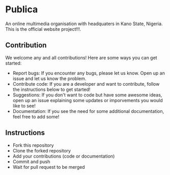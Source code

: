 # Publica
An online multimedia organisation with headquaters in Kano State, Nigeria. This is the official website project!!!.

## Contribution
We welcome any and all contributions! Here are some ways you can get started:

* Report bugs: If you encounter any bugs, please let us know. Open up an issue and let us know the problem.
* Contribute code: If you are a developer and want to contribute, follow the instructions below to get started!
* Suggestions: If you don't want to code but have some awesome ideas, open up an issue explaining some updates or imporvements you would like to see!
* Documentation: If you see the need for some additional documentation, feel free to add some!
## Instructions

* Fork this repository
* Clone the forked repository
* Add your contributions (code or documentation)
* Commit and push
* Wait for pull request to be merged